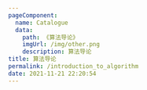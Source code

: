 ```yaml
---
pageComponent: 
  name: Catalogue
  data: 
    path: 《算法导论》
    imgUrl: /img/other.png
    description: 算法导论
title: 算法导论
permalink: /introduction_to_algorithm
date: 2021-11-21 22:20:54
---
```


